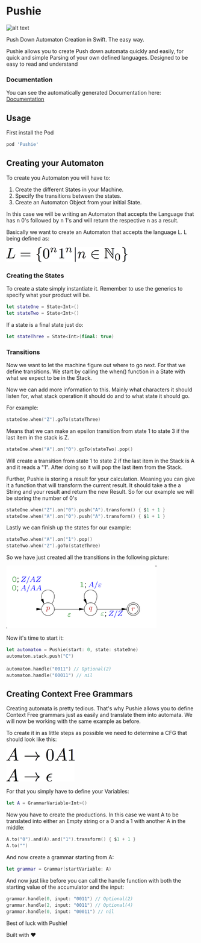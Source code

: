 # Pushie
![alt text](https://cocoapod-badges.herokuapp.com/v/Pushie/badge.png "Taken from wikipedia")

Push Down Automaton Creation in Swift. The easy way.

Pushie allows you to create Push down automata quickly and easily, for quick and simple Parsing of your own defined languages. Designed to be easy to read and understand

### Documentation

You can see the automatically generated Documentation here:
[Documentation](http://cocoadocs.org/docsets/Pushie/0.0.18/)

## Usage

First install the Pod

```Ruby
pod 'Pushie'
```

## Creating your Automaton

To create you Automaton you will have to:
1. Create the different States in your Machine.
2. Specify the transitions between the states.
3. Create an Automaton Object from your initial State.

In this case we will be writing an Automaton that accepts the Language that has n 0's followed by n 1's and will return the respective n as a result.

Basically we want to create an Automaton that accepts the language L. L being defined as:


<img src="https://raw.githubusercontent.com/mathiasquintero/Pushie/master/language.png" height=40>



### Creating the States

To create a state simply instantiate it. Remember to use the generics to specify what your product will be.

```Swift
let stateOne = State<Int>()
let stateTwo = State<Int>()
```

If a state is a final state just do:

```Swift
let stateThree = State<Int>(final: true)
```

### Transitions

Now we want to let the machine figure out where to go next. For that we define transitions.
We start by calling the when() function in a State with what we expect to be in the Stack.

Now we can add more information to this.
Mainly what characters it should listen for, what stack operation it should do and to what state it should go.

For example:

```Swift
stateOne.when("Z").goTo(stateThree)
```

Means that we can make an epsilon transition from state 1 to state 3 if the last item in the stack is Z.

```Swift
stateOne.when("A").on("0").goTo(stateTwo).pop()
```
Will create a transition from state 1 to state 2 if the last item in the Stack is A and it reads a "1". After doing so it will pop the last item from the Stack.

Further, Pushie is storing a result for your calculation. Meaning you can give it a function that will transform the current result. It should take a the a String and your result and return the new Result. So for our example we will be storing the number of 0's

```Swift
stateOne.when("Z").on("0").push("A").transform() { $1 + 1 }
stateOne.when("A").on("0").push("A").transform() { $1 + 1 }
```

Lastly we can finish up the states for our example:

```Swift
stateTwo.when("A").on("1").pop()
stateTwo.when("Z").goTo(stateThree)
```

So we have just created all the transitions in the following picture:

![alt text](https://raw.githubusercontent.com/mathiasquintero/Pushie/master/example.png "Taken from wikipedia")

Now it's time to start it:

```Swift
let automaton = Pushie(start: 0, state: stateOne)
automaton.stack.push("C")

automaton.handle("0011") // Optional(2)
automaton.handle("00011") // nil
```

## Creating Context Free Grammars

Creating automata is pretty tedious. That's why Pushie allows you to define Context Free grammars just as easily and translate them into automata.
We will now be working with the same example as before.

To create it in as little steps as possible we need to determine a CFG that should look like this:


<img src="https://raw.githubusercontent.com/mathiasquintero/Pushie/master/grammar.png" height=90>


For that you simply have to define your Variables:

```Swift
let A = GrammarVariable<Int>()
```

Now you have to create the productions. In this case we want A to be translated into either an Empty string or a 0 and a 1 with another A in the middle:

```Swift
A.to("0").and(A).and("1").transform() { $1 + 1 }
A.to("")
```

And now create a grammar starting from A:

```Swift
let grammar = Grammar(startVariable: A)
```

And now just like before you can call the handle function with both the starting value of the accumulator and the input:

```Swift
grammar.handle(0, input: "0011") // Optional(2)
grammar.handle(2, input: "0011") // Optional(4)
grammar.handle(0, input: "00011") // nil
```

Best of luck with Pushie!

Built with ♥


